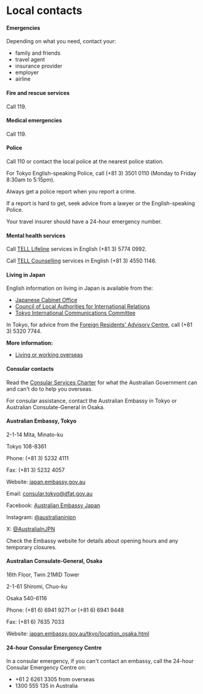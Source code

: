 # Local contacts

#### Emergencies

Depending on what you need, contact your:

* family and friends
* travel agent
* insurance provider
* employer
* airline

#### Fire and rescue services

Call 119.

#### Medical emergencies

Call 119.

#### Police

Call 110 or contact the local police at the nearest police station.

For Tokyo English-speaking Police, call (+81 3) 3501 0110 (Monday to Friday 8:30am to 5:15pm).

Always get a police report when you report a crime.

If a report is hard to get, seek advice from a lawyer or the English-speaking Police.

Your travel insurer should have a 24-hour emergency number.

#### Mental health services

Call [TELL Lifeline](http://www.telljp.com/lifeline/) services in English (+81 3) 5774 0992.

Call [TELL Counselling](http://www.telljp.com/counseling/) services in English (+81 3) 4550 1146.

#### Living in Japan

English information on living in Japan is available from the:

* [Japanese Cabinet Office](https://www.cao.go.jp/index-e.html)
* [Council of Local Authorities for International Relations](http://www.clair.or.jp/e/)
* [Tokyo International Communications Committee](https://tabunka.tokyo-tsunagari.or.jp/english/)

In Tokyo, for advice from the [Foreign Residents' Advisory Centre](http://www.metro.tokyo.jp/ENGLISH/GUIDE/index.htm), call (+81 3) 5320 7744.

**More information:**

* [Living or working overseas](/before-you-go/activities/living-overseas "Going overseas to live or work")

#### Consular contacts

Read the [Consular Services Charter](/consular-services/consular-services-charter "Consular Services Charter") for what the Australian Government can and can't do to help you overseas.

For consular assistance, contact the Australian Embassy in Tokyo or Australian Consulate-General in Osaka.

#### Australian Embassy, Tokyo

2-1-14 Mita, Minato-ku

Tokyo 108-8361

Phone: (+81 3) 5232 4111

Fax: (+81 3) 5232 4057

Website: [japan.embassy.gov.au](http://japan.embassy.gov.au/tkyo/home.html)

Email: [consular.tokyo@dfat.gov.au](mailto:consular.tokyo@dfat.gov.au)

Facebook: [Australian Embassy Japan](https://www.facebook.com/AustraliaInJPN/?fref=ts)

Instagram: [@australianinjpn](https://www.instagram.com/australiainjpn/)

X: [@AustraliaInJPN](https://twitter.com/AustraliaInJPN)

Check the Embassy website for details about opening hours and any temporary closures.

#### Australian Consulate-General, Osaka

16th Floor, Twin 21MID Tower

2-1-61 Shiromi, Chuo-ku

Osaka 540-6116

Phone: (+81 6) 6941 9271 or (+81 6) 6941 9448

Fax: (+81 6) 7635 7033

Website: [japan.embassy.gov.au/tkyo/location\_osaka.html](http://japan.embassy.gov.au/tkyo/location_osaka.html)

#### 24-hour Consular Emergency Centre

In a consular emergency, if you can't contact an embassy, call the 24-hour Consular Emergency Centre on:

* +61 2 6261 3305 from overseas
* 1300 555 135 in Australia